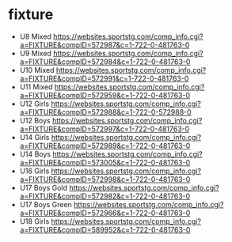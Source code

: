 # fixture

- U8 Mixed https://websites.sportstg.com/comp_info.cgi?a=FIXTURE&compID=572987&c=1-722-0-481763-0
- U9 Mixed https://websites.sportstg.com/comp_info.cgi?a=FIXTURE&compID=572984&c=1-722-0-481763-0
- U10 Mixed https://websites.sportstg.com/comp_info.cgi?a=FIXTURE&compID=572991&c=1-722-0-481763-0
- U11 Mixed https://websites.sportstg.com/comp_info.cgi?a=FIXTURE&compID=572959&c=1-722-0-481763-0
- U12 Girls https://websites.sportstg.com/comp_info.cgi?a=FIXTURE&compID=572988&c=1-722-0-572988-0
- U12 Boys https://websites.sportstg.com/comp_info.cgi?a=FIXTURE&compID=572997&c=1-722-0-481763-0
- U14 Girls https://websites.sportstg.com/comp_info.cgi?a=FIXTURE&compID=572989&c=1-722-0-481763-0
- U14 Boys https://websites.sportstg.com/comp_info.cgi?a=FIXTURE&compID=573005&c=1-722-0-481763-0
- U16 Girls https://websites.sportstg.com/comp_info.cgi?a=FIXTURE&compID=572998&c=1-722-0-481763-0
- U17 Boys Gold https://websites.sportstg.com/comp_info.cgi?a=FIXTURE&compID=572982&c=1-722-0-481763-0
- U17 Boys Green https://websites.sportstg.com/comp_info.cgi?a=FIXTURE&compID=572966&c=1-722-0-481763-0
- U18 Girls https://websites.sportstg.com/comp_info.cgi?a=FIXTURE&compID=589952&c=1-722-0-481763-0
